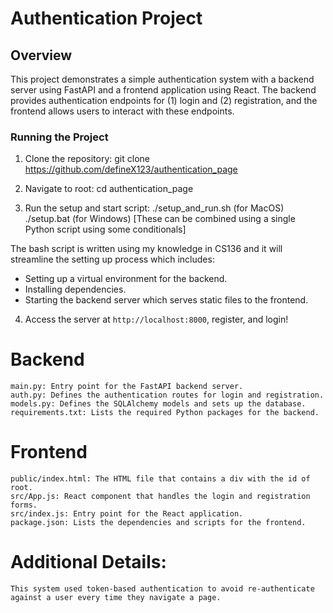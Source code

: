 # Authentication Project

## Overview

This project demonstrates a simple authentication system with a backend server using FastAPI and a frontend application using React. The backend provides authentication endpoints for (1) login and (2) registration, and the frontend allows users to interact with these endpoints.

### Running the Project

1. Clone the repository:
    git clone https://github.com/defineX123/authentication_page

2. Navigate to root:
   cd authentication_page

3. Run the setup and start script:
    ./setup_and_run.sh (for MacOS)
    ./setup.bat (for Windows)
    [These can be combined using a single Python script using some conditionals]

The bash script is written using my knowledge in CS136 and it will streamline the setting up process which includes: 
- Setting up a virtual environment for the backend.
- Installing dependencies.
- Starting the backend server which serves static files to the frontend.

4. Access the server at `http://localhost:8000`, register, and login! 


# Backend

    main.py: Entry point for the FastAPI backend server.
    auth.py: Defines the authentication routes for login and registration.
    models.py: Defines the SQLAlchemy models and sets up the database.
    requirements.txt: Lists the required Python packages for the backend.

# Frontend

    public/index.html: The HTML file that contains a div with the id of root.
    src/App.js: React component that handles the login and registration forms.
    src/index.js: Entry point for the React application.
    package.json: Lists the dependencies and scripts for the frontend.

# Additional Details:
    This system used token-based authentication to avoid re-authenticate against a user every time they navigate a page.
